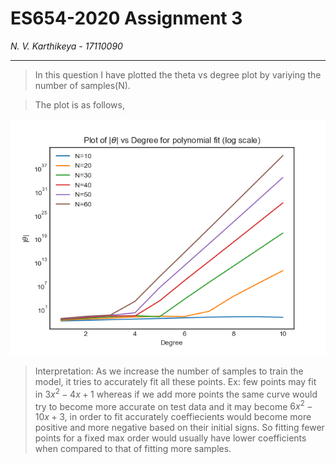 # ES654-2020 Assignment 3

*N. V. Karthikeya* - *17110090*

------

> In this question I have plotted the theta vs degree plot by variying the number of samples(N).

> The plot is as follows,

![tree](./gifs/q6_plot.png)

> Interpretation: As we increase the number of samples to train the model, it tries to accurately fit all these points. Ex: few points may fit in $3x^2 -4x+1$ whereas if we add  more points the same curve would try to become more accurate on test data and it may become $6x^2-10x+3$, in order to fit accurately coeffiecients would become more positive and more negative based on their initial signs. So fitting fewer points for a fixed max order would usually have lower coefficients when compared to that of fitting more samples.